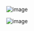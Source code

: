 ![image](https://github.com/Duiccni/A-Weird-Unity-Game/assets/143947543/c97b94af-7327-4049-8ead-5dd31016801f)

![image](https://github.com/Duiccni/A-Weird-Unity-Game/assets/143947543/ebdfc953-e54d-4949-a53b-23f883b3913e)
